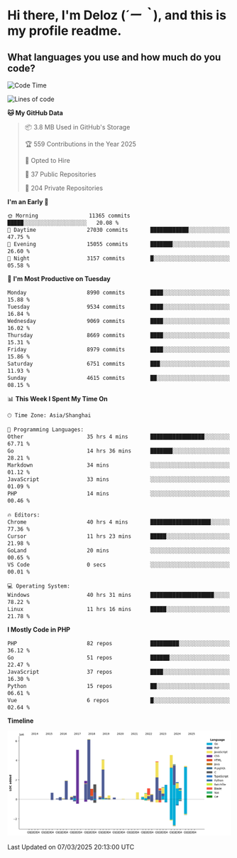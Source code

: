 # **Hi there, I'm Deloz (*´ー｀*), and this is my profile readme.**

## **What languages you use and how much do you code?**

<!--START_SECTION:waka-->
![Code Time](http://img.shields.io/badge/Code%20Time-5%2C848%20hrs%205%20mins-blue)

![Lines of code](https://img.shields.io/badge/From%20Hello%20World%20I%27ve%20Written-49.8%20million%20lines%20of%20code-blue)

**🐱 My GitHub Data** 

> 📦 3.8 MB Used in GitHub's Storage 
 > 
> 🏆 559 Contributions in the Year 2025
 > 
> 💼 Opted to Hire
 > 
> 📜 37 Public Repositories 
 > 
> 🔑 204 Private Repositories 
 > 
**I'm an Early 🐤** 

```text
🌞 Morning                11365 commits       █████░░░░░░░░░░░░░░░░░░░░   20.08 % 
🌆 Daytime                27030 commits       ████████████░░░░░░░░░░░░░   47.75 % 
🌃 Evening                15055 commits       ███████░░░░░░░░░░░░░░░░░░   26.60 % 
🌙 Night                  3157 commits        █░░░░░░░░░░░░░░░░░░░░░░░░   05.58 % 
```
📅 **I'm Most Productive on Tuesday** 

```text
Monday                   8990 commits        ████░░░░░░░░░░░░░░░░░░░░░   15.88 % 
Tuesday                  9534 commits        ████░░░░░░░░░░░░░░░░░░░░░   16.84 % 
Wednesday                9069 commits        ████░░░░░░░░░░░░░░░░░░░░░   16.02 % 
Thursday                 8669 commits        ████░░░░░░░░░░░░░░░░░░░░░   15.31 % 
Friday                   8979 commits        ████░░░░░░░░░░░░░░░░░░░░░   15.86 % 
Saturday                 6751 commits        ███░░░░░░░░░░░░░░░░░░░░░░   11.93 % 
Sunday                   4615 commits        ██░░░░░░░░░░░░░░░░░░░░░░░   08.15 % 
```


📊 **This Week I Spent My Time On** 

```text
🕑︎ Time Zone: Asia/Shanghai

💬 Programming Languages: 
Other                    35 hrs 4 mins       █████████████████░░░░░░░░   67.71 % 
Go                       14 hrs 36 mins      ███████░░░░░░░░░░░░░░░░░░   28.21 % 
Markdown                 34 mins             ░░░░░░░░░░░░░░░░░░░░░░░░░   01.12 % 
JavaScript               33 mins             ░░░░░░░░░░░░░░░░░░░░░░░░░   01.09 % 
PHP                      14 mins             ░░░░░░░░░░░░░░░░░░░░░░░░░   00.46 % 

🔥 Editors: 
Chrome                   40 hrs 4 mins       ███████████████████░░░░░░   77.36 % 
Cursor                   11 hrs 23 mins      █████░░░░░░░░░░░░░░░░░░░░   21.98 % 
GoLand                   20 mins             ░░░░░░░░░░░░░░░░░░░░░░░░░   00.65 % 
VS Code                  0 secs              ░░░░░░░░░░░░░░░░░░░░░░░░░   00.01 % 

💻 Operating System: 
Windows                  40 hrs 31 mins      ████████████████████░░░░░   78.22 % 
Linux                    11 hrs 16 mins      █████░░░░░░░░░░░░░░░░░░░░   21.78 % 
```

**I Mostly Code in PHP** 

```text
PHP                      82 repos            █████████░░░░░░░░░░░░░░░░   36.12 % 
Go                       51 repos            ██████░░░░░░░░░░░░░░░░░░░   22.47 % 
JavaScript               37 repos            ████░░░░░░░░░░░░░░░░░░░░░   16.30 % 
Python                   15 repos            ██░░░░░░░░░░░░░░░░░░░░░░░   06.61 % 
Vue                      6 repos             █░░░░░░░░░░░░░░░░░░░░░░░░   02.64 % 
```



**Timeline**

![Lines of Code chart](https://raw.githubusercontent.com/deloz/deloz/main/assets/bar_graph.png)


 Last Updated on 07/03/2025 20:13:00 UTC
<!--END_SECTION:waka-->
